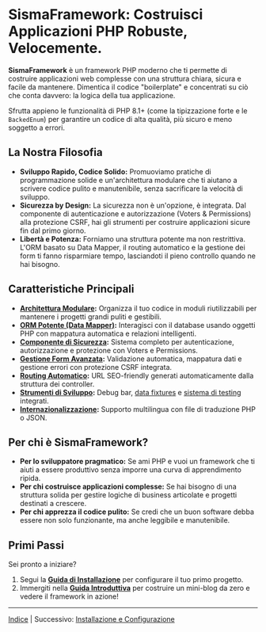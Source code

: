 # SismaFramework: Costruisci Applicazioni PHP Robuste, Velocemente.

**SismaFramework** è un framework PHP moderno che ti permette di costruire applicazioni web complesse con una struttura chiara, sicura e facile da mantenere. Dimentica il codice "boilerplate" e concentrati su ciò che conta davvero: la logica della tua applicazione.

Sfrutta appieno le funzionalità di PHP 8.1+ (come la tipizzazione forte e le `BackedEnum`) per garantire un codice di alta qualità, più sicuro e meno soggetto a errori.

## La Nostra Filosofia

*   **Sviluppo Rapido, Codice Solido:** Promuoviamo pratiche di programmazione solide e un'architettura modulare che ti aiutano a scrivere codice pulito e manutenibile, senza sacrificare la velocità di sviluppo.
*   **Sicurezza by Design:** La sicurezza non è un'opzione, è integrata. Dal componente di autenticazione e autorizzazione (Voters & Permissions) alla protezione CSRF, hai gli strumenti per costruire applicazioni sicure fin dal primo giorno.
*   **Libertà e Potenza:** Forniamo una struttura potente ma non restrittiva. L'ORM basato su Data Mapper, il routing automatico e la gestione dei form ti fanno risparmiare tempo, lasciandoti il pieno controllo quando ne hai bisogno.

## Caratteristiche Principali

*   **[Architettura Modulare](module-architecture.md):** Organizza il tuo codice in moduli riutilizzabili per mantenere i progetti grandi puliti e gestibili.
*   **[ORM Potente (Data Mapper)](orm.md):** Interagisci con il database usando oggetti PHP con mappatura automatica e relazioni intelligenti.
*   **[Componente di Sicurezza](security-component.md):** Sistema completo per autenticazione, autorizzazione e protezione con Voters e Permissions.
*   **[Gestione Form Avanzata](forms.md):** Validazione automatica, mappatura dati e gestione errori con protezione CSRF integrata.
*   **[Routing Automatico](controllers.md):** URL SEO-friendly generati automaticamente dalla struttura dei controller.
*   **[Strumenti di Sviluppo](debug-bar.md):** Debug bar, [data fixtures](data-fixtures.md) e [sistema di testing](testing.md) integrati.
*   **[Internazionalizzazione](internationalization.md):** Supporto multilingua con file di traduzione PHP o JSON.

## Per chi è SismaFramework?

*   **Per lo sviluppatore pragmatico:** Se ami PHP e vuoi un framework che ti aiuti a essere produttivo senza imporre una curva di apprendimento ripida.
*   **Per chi costruisce applicazioni complesse:** Se hai bisogno di una struttura solida per gestire logiche di business articolate e progetti destinati a crescere.
*   **Per chi apprezza il codice pulito:** Se credi che un buon software debba essere non solo funzionante, ma anche leggibile e manutenibile.

## Primi Passi

Sei pronto a iniziare?

1.  Segui la **[Guida di Installazione](installation.md)** per configurare il tuo primo progetto.
2.  Immergiti nella **[Guida Introduttiva](getting-started.md)** per costruire un mini-blog da zero e vedere il framework in azione!

---

[Indice](index.md) | Successivo: [Installazione e Configurazione](installation.md)
